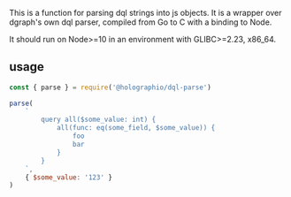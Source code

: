 This is a function for parsing dql strings into js objects. It is a wrapper over dgraph's own dql parser, compiled from Go to C with a binding to Node.

It should run on Node>=10 in an environment with GLIBC>=2.23, x86_64.

## usage

```js
const { parse } = require('@holographio/dql-parse')

parse(
	`
		query all($some_value: int) {
			all(func: eq(some_field, $some_value)) {
				foo
				bar
			}
		}
	`,
	{ $some_value: '123' }
)
```

